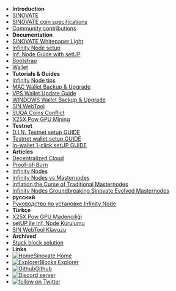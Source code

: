 - **Introduction**
- [SINOVATE](summary)
- [SINOVATE coin specifications](coin_specifications)
- [Community contributions](/)
- **Documentation**
- [SINOVATE Whitepaper Light](SINOVATE_Whitepaper_Light)
- [Infinity Node setup](infinity_node_setup_guide)
- [Inf. Node Guide with setUP](infinity_node_guide_with_setup)
- [Bootstrap](bootstrap)
- [Wallet](wallet)
- **Tutorials & Guides**
- [Infinity Node tips](infinity_node_tips)
- [MAC Wallet Backup & Upgrade](mac_wallet_backup_and_upgrade)
- [VPS Wallet Update Guide](vps_wallet_update)
- [WINDOWS Wallet Backup & Upgrade](windows_wallet_backup_and_upgrade)
- [SIN WebTool](sin_webtool_guide)
- [SUQA Coins Conflict](suqa_conflict)
- [X25X Pow GPU Mining](X25X-PoW-GPU-Mining)
- **Testnet**
- [D.I.N. Testnet setup GUIDE](din_testnet_setup_guide)
- [Testnet wallet setup GUIDE](testnet_wallet_setup_guide)
- [In-wallet 1-click setUP GUIDE](inwallet_1click_guide)
- **Articles**
- [Decentralized Cloud](decentralized_cloud)
- [Proof-of-Burn](proof_of_burn)
- [Infinity Nodes](infinity_nodes)
- [Infinity Nodes vs Masternodes](infinity_nodes_vs_masternodes)
- [Inflation the Curse of Traditional Masternodes](inflation_the_curse_of_traditional_masternodes)
- [Infinity Nodes Groundbreaking Sinovate Evolved Masternodes](infinity_nodes_groundbreaking_sinovate_evolved_masternodes)
- **русский**
- [Руководство по установке Infinity Node](pуководство_по_установке_infinity_node)
- **Türkçe**
- [X25X Pow GPU Madenciliği](X25X-PoW-GPU-Mining-TR)
- [setUP ile Inf. Node Kurulumu](infinity_node_setup_guide_TR)
- [SIN WebTool Klavuzu](sin_webtool_guide_TR)
- **Archived**
- [Stuck block solution](archive/20200214_stuck_block_350094)
- **Links**
- [![Home](https://icongr.am/feather/home.svg?size=16&color=808080)Sinovate Home](https://www.sinovate.io)
- [![Explorer](https://icongr.am/feather/link.svg?size=16&color=808080)Blocks Explorer](https://explorer.sinovate.io)
- [![Github](https://icongram.jgog.in/simple/github.svg?color=808080&size=16)Github](https://github.com/SINOVATEblockchain/SIN-core)
- <a href="https://discord.gg/WnRExsx"><img src="https://discordapp.com/api/guilds/494460434691391509/embed.png" alt="Discord server" /></a> 
- <a href="https://twitter.com/intent/follow?screen_name=SinovateChain"><img src="https://img.shields.io/twitter/follow/SinovateChain.svg?style=social&logo=twitter" alt="follow on Twitter"></a>


